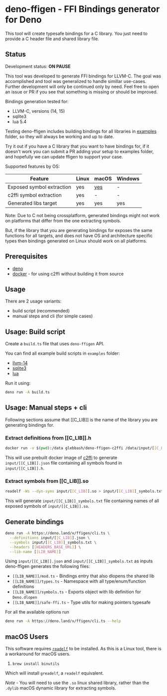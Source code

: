 # deno-ffigen - FFI Bindings generator for Deno

This tool will create typesafe bindings for a C library. You just need to
provide a C header file and shared library file.

## Status

Development status: **ON PAUSE**

This tool was developed to generate FFI bindings for LLVM-C. The goal was accomplished and tool was generalized to handle simillar use-cases. Further development will only be continued only by need. Feel free to open an issue or PR if you see that something is missing or should be improved.

Bindings generation tested for:

- LLVM-C, versions (14, 15)
- sqlite3
- lua 5.4

Testing deno-ffigen includes building bindings for all libraries in
[examples](./examples/) folder, so they will always be working and up to date.

Try it out if you have a C library that you want to have bindings for, if it
doesn't work you can submit a PR adding your setup to examples folder, and
hopefully we can update ffigen to support your case.

Supported features by OS:

| Feature                   | Linux | macOS                  | Windows |
| ------------------------- | ----- | ---------------------- | ------- |
| Exposed symbol extraction | yes   | [yes](#macos-users)    | -       |
| c2ffi symbol extraction   | yes   | -                      | -       |
| Generated libs target     | yes   | yes                    | yes     |

Note: Due to C not being crossplatform, generated bindings might not work on
platforms that differ from the one extracting symbols.

But, if the library that you are generating bindings for exposes the same
functions for all targets, and does not have OS and architecture specific types
then bindings generated on Linux should work on all platforms.

## Prerequisites

- [deno](https://deno.land/)
- [docker](https://www.docker.com/) - for using c2ffi without building it from
  source

## Usage

There are 2 usage variants:

- build script (recommended)
- manual steps and cli (for simple cases)

## Usage: Build script

Create a `build.ts` file that uses `deno-ffigen` API.

You can find all example build scripts in `examples` folder:

- [llvm-14](https://deno.land/x/ffigen@v0.2.1/examples/llvm-c-14/build.ts)
- [sqlite3](https://deno.land/x/ffigen@v0.2.1/examples/sqlite3/build.ts)
- [lua](https://deno.land/x/ffigen@v0.2.1/examples/lua/build.ts)

Run it using:

```bash
deno run -A build.ts
```

## Usage: Manual steps + cli

Following sections assume that [[C_LIB]] is the name of the library you are
generating bindings for.

### Extract definitions from [[C_LIB]].h

```sh
docker run -v $(pwd):/data glebbash/deno-ffigen-c2ffi /data/input/[[C_LIB]].h > input/[[C_LIB]].json
```

This will use prebuilt docker image of [c2ffi](https://github.com/rpav/c2ffi) to
generate `input/[[C_LIB]].json` file containing all symbols found in
`input/[[C_LIB]].h`.

### Extract symbols from [[C_LIB]].so

```sh
readelf -Ws --dyn-syms input/[[C_LIB]].so > input/[[C_LIB]]_symbols.txt
```

This will generate `input/[[C_LIB]]_symbols.txt` file containing names of all
exposed symbols of `input/[[C_LIB]].so`.

## Generate bindings

```sh
deno run -A https://deno.land/x/ffigen/cli.ts \
  --definitions input/[[C_LIB]].json \
  --symbols input/[[C_LIB]]_symbols.txt \
  --headers [[HEADERS_BASE_URL]] \
  --lib-name [[LIB_NAME]]
```

Using `input/[[C_LIB]].json` and `input/[[C_LIB]]_symbols.txt` as inputs
deno-ffigen generates the following files:

- `[[LIB_NAME]]/mod.ts` - Bindings entry that also dlopens the shared lib
- `[[LIB_NAME]]/types.ts` - Namespace with all type/enum/function definitions
- `[[LIB_NAME]]/symbols.ts` - Exports object with lib definition for
  `Deno.dlopen`
- `[[LIB_NAME]]/safe-ffi.ts` - Type utils for making pointers typesafe

For all the available options run

```bash
deno run -A https://deno.land/x/ffigen/cli.ts --help
```

## macOS Users

This software requires [`readelf`](https://man7.org/linux/man-pages/man1/readelf.1.html) to be installed. As this is a Linux tool, there is a workaround for macOS users.

1. `brew install binutils`

Which will install `greadelf`, a `readelf` equivalent.

_Note_ - You will need to use the `.so` linux shared library, rather than the `.dylib` macOS dynamic library for extracting symbols.
